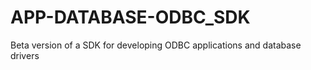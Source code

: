 APP-DATABASE-ODBC_SDK
=====================

Beta version of a SDK for developing ODBC applications and database drivers
